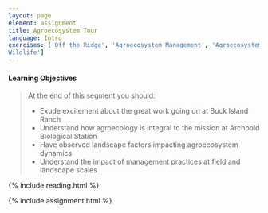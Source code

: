 ```yaml
---
layout: page
element: assignment
title: Agroecosystem Tour                
language: Intro
exercises: ['Off the Ridge', 'Agroecosystem Management', 'Agroecosystems for
Wildlife']
---
```


#### Learning Objectives

> At the end of this segment you should:
>
> - Exude excitement about the great work going on at Buck Island Ranch
> - Understand how agroecology is integral to the mission at Archbold Biological
> Station
> - Have observed landscape factors impacting agroecosystem dynamics
> - Understand the impact of management practices at field and landscape scales

{% include reading.html %}

{% include assignment.html %}
